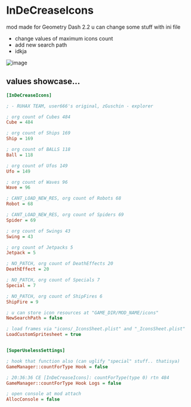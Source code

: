 # InDeCreaseIcons
 mod made for Geometry Dash 2.2
 u can change some stuff with ini file
 * change values of maximum icons count
 * add new search path
 * idkja

![image](https://github.com/user95401/InDeCreaseIcons/assets/90561697/20b80fff-84d1-49d9-ab85-2f5bb5629ada)

## values showcase...
```ini
[InDeCreaseIcons]

; - RUHAX TEAM, user666's original, zGuschin - explorer

; org count of Cubes 484
Cube = 484

; org count of Ships 169
Ship = 169

; org count of BALLS 118
Ball = 118

; org count of Ufos 149
Ufo = 149

; org count of Waves 96
Wave = 96

; CANT_LOAD_NEW_RES, org count of Robots 68
Robot = 68

; CANT_LOAD_NEW_RES, org count of Spiders 69
Spider = 69

; org count of Swings 43
Swing = 43

; org count of Jetpacks 5
Jetpack = 5

; NO_PATCH, org count of DeathEffects 20
DeathEffect = 20

; NO_PATCH, org count of Specials 7
Special = 7

; NO_PATCH, org count of ShipFires 6
ShipFire = 9

; u can store icon resources at "GAME_DIR/MOD_NAME/icons"
NewSearchPath = false

; load frames via "icons/_IconsSheet.plist" and "_IconsSheet.plist"
LoadCustomSpritesheet = true


[SuperUselessSettings]

; hook that function also (can uglify "special" stuff.. thatisya)
GameManager::countForType Hook = false

; 20:36:36 CE [InDeCreaseIcons]: countForType(type 0) rtn 484
GameManager::countForType Hook Logs = false

; open console at mod attach
AllocConsole = false
```
